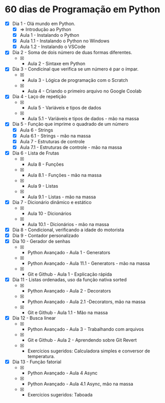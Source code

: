 # 60 dias de Programação em Python

- [x] Dia 1 - Olá mundo em Python.
  - [x] => Introdução ao Python
  - [x] Aula 1 - Instalando o Python
  - [x] Aula 1.1 - Instalando o Python no Windows
  - [x] Aula 1.2 - Instalando o VSCode
- [x] Dia 2 - Soma de dois número de duas formas diferentes.
  - [x] - Aula 2 - Sintaxe em Python
- [x] Dia 3 - Condicinal que verifica se um número é par o ímpar.
  - [x] - Aula 3 - Lógica de programação com o Scratch
  - [x] - Aula 4 - Criando o primeiro arquivo no Google Coolab
- [x] Dia 4 - Laço de repetição
  - [x] - Aula 5 - Variáveis e tipos de dados
  - [x] - Aula 5.1 - Variáveis e tipos de dados - mão na massa
- [x] Dia 5 - Função que imprime o quadrado de um número
  - [x] Aula 6 - Strings
  - [x] Aula 6.1 - Strings - mão na massa
  - [x] Aula 7 - Estruturas de controle
  - [x] Aula 7.1 - Estruturas de controle - mão na massa
- [x] Dia 6 - Lista de Frutas
  - [x] - Aula 8 - Funções
  - [x] - Aula 8.1 - Funções - mão na massa
  - [x] - Aula 9 - Listas
  - [x] - Aula 9.1 - Listas - mão na massa
- [x] Dia 7 - Dicionário dinâmico e estático
  - [x] - Aula 10 - Dicionários
  - [x] - Aula 10.1 - Dicionários - mão na massa
- [x] Dia 8 - Condicional, verificando a idade do motorista
- [x] Dia 9 - Contador personalizado
- [x] Dia 10 - Gerador de senhas
  - [x] - Python Avançado - Aula 1 - Generators
  - [x] - Python Avançado - Aula 11.1 - Generators - mão na massa
  - [x] - Git e Github - Aula 1 - Explicação rápida
- [x] Dia 11 - Listas ordenadas, uso da função nativa sorted
  - [x] - Python Avançado - Aula 2 - Decorators
  - [x] - Python Avançado - Aula 2.1 -Decorators, mão na massa
  - [x] - Git e Github - Aula 1.1 - Mão na massa
- [x] Dia 12 - Busca linear
  - [x] - Python Avançado - Aula 3 - Trabalhando com arquivos
  - [x] - Git e Github - Aula 2 - Aprendendo sobre Git Revert
  - [x] - Exercícios sugeridos: Calculadora simples e conversor de temperatura.
- [x] Dia 13 - Função fatorial
  - [x] - Python Avançado - Aula 4 Async
  - [x] - Python Avançado - Aula 4.1 Async, mão na massa
  - [x] - Exercícios sugeridos: Taboada
